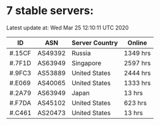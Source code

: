 # 7 stable servers:

Latest update at: Wed Mar 25 12:10:11 UTC 2020

| ID | ASN | Server Country | Online |
| -- | --- | -------------- | ------ |
| #.15CF | AS49392 | Russia | 1349 hrs |
| #.7F1D | AS63949 | Singapore | 2597 hrs |
| #.9FC3 | AS53889 | United States | 2444 hrs |
| #.E069 | AS40065 | United States | 1333 hrs |
| #.2A79 | AS63949 | Japan | 13 hrs |
| #.F7DA | AS45102 | United States | 623 hrs |
| #.C461 | AS20473 | United States | 13 hrs |

